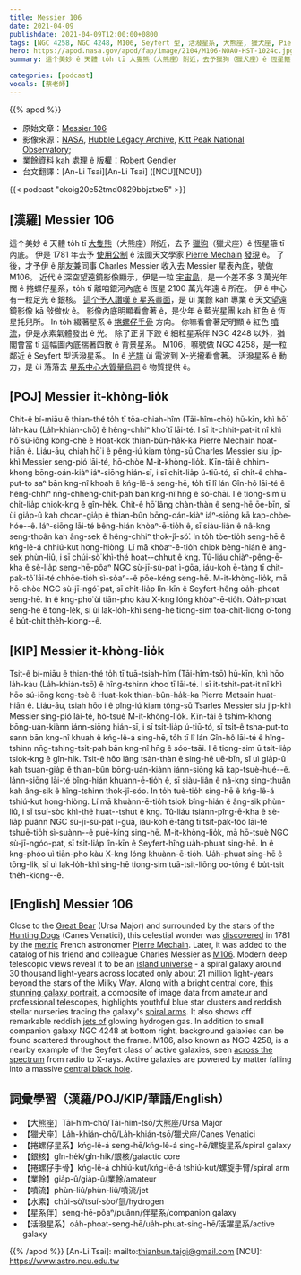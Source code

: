 ```yaml
---
title: Messier 106
date: 2021-04-09
publishdate: 2021-04-09T12:00:00+0800
tags: [NGC 4258, NGC 4248, M106, Seyfert 型, 活潑星系, 大熊座, 獵犬座, Pierre Mechain, Charles Messier, 烏洞, 捲螺仔星系]
hero: https://apod.nasa.gov/apod/fap/image/2104/M106-NOAO-HST-1024c.jpg
summary: 這个美妙 ê 天體 to̍h tī 大隻熊（大熊座）附近，去予獵狗（獵犬座）ê 恆星箍 tī 內底。伊是 1781 年去予法國天文學家 Pierre Mechain 發現 ê。

categories: [podcast]
vocals: [蔡老師]
---
```


{{% apod %}}

- 原始文章：[Messier 106](https://apod.nasa.gov/apod/ap210409.html)
- 影像來源：[NASA][NASA], [Hubble Legacy Archive][Hubble Legacy Archive], [Kitt Peak National Observatory][Kitt Peak National Observatory];
- 業餘資料 kah 處理 ê [版權][Copyright]：[Robert Gendler][Robert Gendler]
- 台文翻譯：[An-Li Tsai][An-Li Tsai] ([NCU][NCU])

{{< podcast "ckoig20e52tmd0829bbjztxe5" >}}

## [漢羅] Messier 106
這个美妙 ê 天體 to̍h tī [大隻熊][Great Bear]（大熊座）附近，去予 [獵狗][Hunting Dogs]（獵犬座）ê 恆星箍 tī 內底。
伊是 1781 年去予 [使用公制][metric] ê 法國天文學家 [Pierre Mechain] [發現][discovered] ê。
了後，才予伊 ê 朋友兼同事 Charles Messier 收入去 Messier 星表內底，號做 M106。
近代 ê 深空望遠鏡影像顯示，伊是一粒 [宇宙島][island universe]，是一个差不多 3 萬光年闊 ê 捲螺仔星系，to̍h tī 離咱銀河內底 ê 恆星 2100 萬光年遠 ê 所在。
伊 ê 中心有一粒足光 ê 銀核。
[這个予人讚嘆 ê 星系畫面][this stunning galaxy portrait]，是 ùi 業餘 kah 專業 ê 天文望遠鏡影像 kā 敆做伙 ê。
影像內底明顯看會著 ê，是少年 ê 藍光星團 kah 紅色 ê 恆星托兒所。
In to̍h 綴著星系 ê [捲螺仔手骨][spiral arms] 方向。
你嘛看會著足明顯 ê 紅色 [噴流][jets of]，伊是水素氣體發出 ê 光。
除了正爿下跤 ê 細粒星系伴 NGC 4248 以外，猶閣會當 tī 這幅圖內底揣著四散 ê 背景星系。
M106，嘛號做 NGC 4258，是一粒鄰近 ê Seyfert 型活潑星系。
In ê [光譜][across the spectrum] ùi 電波到 X-光攏看會著。
活潑星系 ê 動力，是 ùi 落落去 [星系中心大質量烏洞][central black hole] ê 物質提供 ê。

## [POJ] Messier it-khòng-lio̍k

Chit-ê bí-miāu ê thian-thé to̍h tī tōa-chiah-hîm (Tāi-hîm-chō) hū-kīn, khì hō͘ la̍h-kàu (La̍h-khián-chō) ê hêng-chhiⁿ kho͘ tī lāi-té.
I sī it-chhit-pat-it nî khì hō͘ sú-iōng kong-chè ê Hoat-kok thian-bûn-ha̍k-ka Pierre Mechain hoat-hiān ê.
Liáu-āu, chiah hō͘ i ê pêng-iú kiam tông-sū Charles Messier siu ji̍p-khì Messier seng-pió lāi-té, hō-chòe M-it-khòng-lio̍k.
Kīn-tāi ê chhim-khong bōng-oán-kiàⁿ iáⁿ-siōng hián-sī, i sī chi̍t-lia̍p ú-tiū-tó, sī chi̍t-ê chha-put-to saⁿ bān kng-nî khoah ê kńg-lê-á seng-hē, to̍h tī lî lán Gîn-hô lāi-té ê hêng-chhiⁿ nn̄g-chheng-chi̍t-pah bān kng-nî hn̄g ê só͘-chāi.
I ê tiong-sim ū chi̍t-lia̍p chiok-kng ê gîn-he̍k.
Chit-ê hō͘ lâng chàn-thàn ê seng-hē ōe-bīn, sī ùi gia̍p-û kah choan-gia̍p ê thian-bûn bōng-oán-kiàⁿ iáⁿ-siōng kā kap-chòe-hóe--ê.
Iáⁿ-siōng lāi-té bêng-hián khòaⁿ-ē-tio̍h ê, sī siàu-liân ê nâ-kng seng-thoân kah âng-sek ê hêng-chhiⁿ thok-jî-só͘.
In to̍h tòe-tio̍h seng-hē ê kńg-lê-á chhiú-kut hong-hiòng.
Lí mā khòaⁿ-ē-tio̍h chiok bêng-hián ê âng-sek phùn-liû, i sī chúi-sò͘ khì-thé hoat--chhut ê kng.
Tû-liáu chiàⁿ-pêng-ē-kha ê sè-lia̍p seng-hē-pôaⁿ NGC sù-jī-sù-pat ì-gōa, iáu-koh ē-tàng tī chit-pak-tô͘ lāi-té chhōe-tio̍h sì-sòaⁿ--ê pōe-kéng seng-hē.
M-it-khòng-lio̍k, mā hō-chòe NGC sù-jī-ngó͘-pat, sī chi̍t-lia̍p lîn-kīn ê Seyfert-hêng oa̍h-phoat seng-hē.
In ê kng-phó͘ ùi tiān-pho kàu X-kng lóng khòaⁿ-ē-tio̍h.
Oa̍h-phoat seng-hē ê tōng-le̍k, sī ùi lak-lo̍h-khì seng-hē tiong-sim tōa-chit-liōng o͘-tōng ê bu̍t-chit the̍h-kiong--ê.


## [KIP] Messier it-khòng-lio̍k

Tsit-ê bí-miāu ê thian-thé to̍h tī tuā-tsiah-hîm (Tāi-hîm-tsō) hū-kīn, khì hōo la̍h-kàu (La̍h-khián-tsō) ê hîng-tshinn khoo tī lāi-té.
I sī it-tshit-pat-it nî khì hōo sú-iōng kong-tsè ê Huat-kok thian-bûn-ha̍k-ka Pierre Metsain huat-hiān ê.
Liáu-āu, tsiah hōo i ê pîng-iú kiam tông-sū Tsarles Messier siu ji̍p-khì Messier sing-pió lāi-té, hō-tsuè M-it-khòng-lio̍k.
Kīn-tāi ê tshim-khong bōng-uán-kiànn iánn-siōng hián-sī, i sī tsi̍t-lia̍p ú-tiū-tó, sī tsi̍t-ê tsha-put-to sann bān kng-nî khuah ê kńg-lê-á sing-hē, to̍h tī lî lán Gîn-hô lāi-té ê hîng-tshinn nn̄g-tshing-tsi̍t-pah bān kng-nî hn̄g ê sóo-tsāi.
I ê tiong-sim ū tsi̍t-lia̍p tsiok-kng ê gîn-hi̍k.
Tsit-ê hōo lâng tsàn-thàn ê sing-hē uē-bīn, sī uì gia̍p-û kah tsuan-gia̍p ê thian-bûn bōng-uán-kiànn iánn-siōng kā kap-tsuè-hué--ê.
Iánn-siōng lāi-té bîng-hián khuànn-ē-tio̍h ê, sī siàu-liân ê nâ-kng sing-thuân kah âng-sik ê hîng-tshinn thok-jî-sóo.
In to̍h tuè-tio̍h sing-hē ê kńg-lê-á tshiú-kut hong-hiòng.
Lí mā khuànn-ē-tio̍h tsiok bîng-hián ê âng-sik phùn-liû, i sī tsuí-sòo khì-thé huat--tshut ê kng.
Tû-liáu tsiànn-pîng-ē-kha ê sè-lia̍p puânn NGC sù-jī-sù-pat ì-guā, iáu-koh ē-tàng tī tsit-pak-tôo lāi-té tshuē-tio̍h sì-suànn--ê puē-kíng sing-hē.
M-it-khòng-lio̍k, mā hō-tsuè NGC sù-jī-ngóo-pat, sī tsi̍t-lia̍p lîn-kīn ê Seyfert-hîng ua̍h-phuat sing-hē.
In ê kng-phóo uì tiān-pho kàu X-kng lóng khuànn-ē-tio̍h.
Ua̍h-phuat sing-hē ê tōng-li̍k, sī uì lak-lo̍h-khì sing-hē tiong-sim tuā-tsit-liōng oo-tōng ê bu̍t-tsit the̍h-kiong--ê.

## [English] Messier 106

Close to the [Great Bear][Great Bear] (Ursa Major) and surrounded by the stars of the [Hunting Dogs][Hunting Dogs] (Canes Venatici), this celestial wonder was [discovered][discovered] in 1781 by the [metric][metric] French astronomer [Pierre Mechain][Pierre Mechain]. Later, it was added to the catalog of his friend and colleague Charles Messier as [M106][M106]. Modern deep telescopic views reveal it to be an [island universe][island universe] - a spiral galaxy around 30 thousand light-years across located only about 21 million light-years beyond the stars of the Milky Way. Along with a bright central core, [this stunning galaxy portrait][this stunning galaxy portrait], a composite of image data from amateur and professional telescopes, highlights youthful blue star clusters and reddish stellar nurseries tracing the galaxy's [spiral arms][spiral arms]. It also shows off remarkable reddish [jets of][jets of] glowing hydrogen gas. In addition to small companion galaxy NGC 4248 at bottom right, background galaxies can be found scattered throughout the frame. M106, also known as NGC 4258, is a nearby example of the Seyfert class of active galaxies, seen [across the spectrum][across the spectrum] from radio to X-rays. Active galaxies are powered by matter falling into a massive [central black hole][central black hole].

## 詞彙學習（漢羅/POJ/KIP/華語/English）

- 【大熊座】Tāi-hîm-chō/Tāi-hîm-tsō/大熊座/Ursa Major
- 【獵犬座】La̍h-khián-chō/La̍h-khián-tsō/獵犬座/Canes Venatici
- 【捲螺仔星系】kńg-lê-á seng-hē/kńg-lê-á sing-hē/螺旋星系/spiral galaxy
- 【銀核】gîn-he̍k/gîn-hi̍k/銀核/galactic core
- 【捲螺仔手骨】kńg-lê-á chhiú-kut/kńg-lê-á tshiú-kut/螺旋手臂/spiral arm
- 【業餘】gia̍p-û/gia̍p-û/業餘/amateur
- 【噴流】phùn-liû/phùn-liû/噴流/jet
- 【水素】chúi-sò͘/tsuí-sòo/氫/hydrogen
- 【星系伴】seng-hē-pôaⁿ/puânn/伴星系/companion galaxy
- 【活潑星系】oa̍h-phoat-seng-hē/ua̍h-phuat-sing-hē/活躍星系/active galaxy



{{% /apod %}}
[An-Li Tsai]: mailto:thianbun.taigi@gmail.com
[NCU]: https://www.astro.ncu.edu.tw

[NASA]: https://www.nasa.gov/
[Hubble Legacy Archive]: https://hla.stsci.edu/
[Kitt Peak National Observatory]: https://www.noao.edu/kpno/
[Copyright]: https://apod.nasa.gov/apod/fap/lib/about_apod.html#srapply
[Robert Gendler]: http://www.robgendlerastropics.com/

[Great Bear]: https://www.aavso.org/myths-uma
[Hunting Dogs]: http://en.wikipedia.org/wiki/Canes_Venatici
[discovered]: https://www.messier.seds.org/Mdes/dm106.html
[metric]: https://en.wikipedia.org/wiki/History_of_the_metre
[Pierre Mechain]: https://www.messier.seds.org/xtra/history/pmechain.html
[M106]: https://www.messier.seds.org/m/m106.html
[island universe]: https://apod.nasa.gov/apod/ap100109.html
[this stunning galaxy portrait]: http://www.robgendlerastropics.com/M106-NOAO-HST.html
[spiral arms]: https://apod.nasa.gov/apod/ap070411.html
[jets of]: http://arxiv.org/abs/astro-ph/0703307
[across the spectrum]: https://science.nasa.gov/ems
[central black hole]: http://www.cosmotography.com/images/supermassive_blackholes_drive_galaxy_evolution.html
